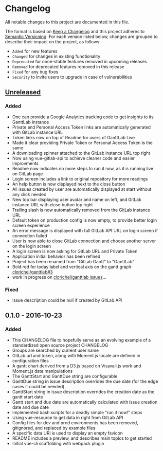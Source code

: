 # Changelog
All notable changes to this project are documented in this file.

The format is based on [Keep a Changelog](http://keepachangelog.com/) and this project adheres to [Semantic Versioning](http://semver.org/). For each version listed below, changes are grouped to describe their impact on the project, as follows:

- `Added` for new features
- `Changed` for changes in existing functionality
- `Deprecated` for once-stable features removed in upcoming releases
- `Removed` for deprecated features removed in this release
- `Fixed` for any bug fixes
- `Security` to invite users to upgrade in case of vulnerabilities

## [Unreleased]
### Added
- One can provide a Google Analytics tracking code to get insights to its GanttLab instance
- Private and Personal Access Token links are automatically generated with GitLab instance URL
- Token links now on top of Readme for users of GanttLab Live
- Made it clear providing Private Token or Personal Access Token is the same
- A downloading spinner attached to the GitLab instance URL top right
- Now using vue-gitlab-api to achieve cleaner code and easier improvments
- Readme now indicates no more steps to run it now, as it is running live on GitLab page
- Login screen includes a link to original repository for more readings
- An help button is now displayed next to the close button
- All issues created by user are automatically displayed at start without any click needed
- New top bar displaying user avatar and name on left, and GitLab instance URL with close button top right
- Trailing slash is now automatically removed from the GitLab instance URL
- Default token on production config is now empty, to provide better login screen experience
- An error message is displayed with full GitLab API URL on login screen if connection failed
- User is now able to close GitLab connection and choose another server on the login screen
- A login screen is now asking for GitLab URL and Private Token
- Application initial behavior has been refined
- Project has been renamed from "GitLab Gantt" to "GanttLab"
- Bold red for today label and vertical axis on the gantt graph [clorichel/ganttlab#3](https://gitlab.com/clorichel/ganttlab/issues/3)
- work in progress on [clorichel/ganttlab issues](https://gitlab.com/clorichel/ganttlab/issues?scope=all&state=opened&utf8=%E2%9C%93&label_name%5B%5D=Feature)...

### Fixed
- Issue description could be null if created by GitLab API

## 0.1.0 - 2016-10-23
### Added
- This CHANGELOG file to hopefully serve as an evolving example of a standardized open source project CHANGELOG
- Groups are searched by current user name
- GitLab url and token, along with Moment.js locale are defined in configuration files
- A gantt chart derived from a D3.js based on Visavail.js work and Moment.js date manipulations
- The GanttStart and GanttDue string are configurable
- GanttDue string in issue description overrides the due date (for the edge cases it could be needed)
- GanttStart string in issue description overrides the creation date as the gantt start date
- Gantt start and due date are automatically calculated with issue creation date and due date
- Implemented bash scripts for a deadly simple "run it now!" steps
- Using vue-resource to get data in right from GitLab API
- Config files for dev and prod environments has been removed, gitignored, and replaced by example files
- A specific data URI is used to display an empty favicon
- README includes a preview, and describes main topics to get started
- Initial vue-cli scaffolding with webpack plugin

[Unreleased]: https://gitlab.com/clorichel/ganttlab/compare/v0.1.0...master
